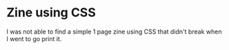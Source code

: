 # Zine using CSS

I was not able to find a simple 1 page zine using CSS that didn't break when I went to go print it.
